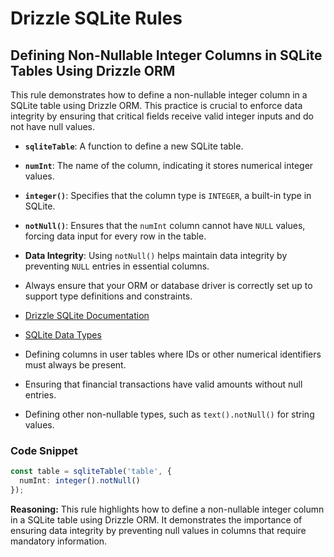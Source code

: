 # Drizzle SQLite Rules

## Defining Non-Nullable Integer Columns in SQLite Tables Using Drizzle ORM

This rule demonstrates how to define a non-nullable integer column in a SQLite table using Drizzle ORM. This practice is crucial to enforce data integrity by ensuring that critical fields receive valid integer inputs and do not have null values.

- **`sqliteTable`**: A function to define a new SQLite table.
- **`numInt`**: The name of the column, indicating it stores numerical integer values.
- **`integer()`**: Specifies that the column type is `INTEGER`, a built-in type in SQLite.
- **`notNull()`**: Ensures that the `numInt` column cannot have `NULL` values, forcing data input for every row in the table.

- **Data Integrity**: Using `notNull()` helps maintain data integrity by preventing `NULL` entries in essential columns.
- Always ensure that your ORM or database driver is correctly set up to support type definitions and constraints.

- [Drizzle SQLite Documentation](https://drizzle.zhcndoc.com/docs/column-types/sqlite)
- [SQLite Data Types](https://sqlite.org/datatype3.html)

- Defining columns in user tables where IDs or other numerical identifiers must always be present.
- Ensuring that financial transactions have valid amounts without null entries.

- Defining other non-nullable types, such as `text().notNull()` for string values.

### Code Snippet

```typescript
const table = sqliteTable('table', { 
  numInt: integer().notNull() 
});
```

**Reasoning:** This rule highlights how to define a non-nullable integer column in a SQLite table using Drizzle ORM. It demonstrates the importance of ensuring data integrity by preventing null values in columns that require mandatory information.